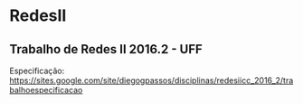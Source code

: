 # RedesII
Trabalho de Redes II 2016.2 - UFF
-
Especificação: https://sites.google.com/site/diegogpassos/disciplinas/redesiicc_2016_2/trabalhoespecificacao
